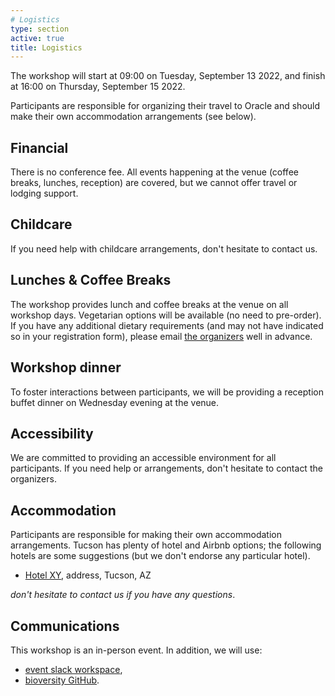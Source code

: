 ```yaml
---
# Logistics
type: section
active: true
title: Logistics
---
```


The workshop will start at 09:00 on Tuesday, September 13 2022, and finish at 16:00 on Thursday, September 15 2022.

Participants are responsible for organizing their travel to Oracle and should make their own accommodation arrangements (see below).

## <i class="fa-solid fa-coins"></i> Financial

There is no conference fee. All events happening at the venue (coffee breaks, lunches, reception) are covered, but we cannot offer travel or lodging support.

## <i class="fa-solid fa-baby"></i> Childcare

If you need help with childcare arrangements, don't hesitate to contact us.

## <i class="fa-solid fa-drumstick-bite"></i> Lunches & Coffee Breaks

The workshop provides lunch and coffee breaks at the venue on all workshop days. Vegetarian options will be available (no need to pre-order). If you have any additional dietary requirements (and may not have indicated so in your registration form), please email [the organizers](mailto:bioversity@arizona.edu) well in advance.

## <i class="fa-solid fa-champagne-glasses"></i> Workshop dinner

To foster interactions between participants, we will be providing a reception buffet dinner on Wednesday evening at the venue.


## <i class="fa-solid fa-universal-access"></i> Accessibility

We are committed to providing an accessible environment for all participants. If you need help or arrangements, don't hesitate to contact the organizers.

[//]: # (The [Web Accessibility Initiative]&#40;https://www.w3.org/WAI/teach-advocate/accessible-presentations/&#41; provides some information & directions.)


## <i class="fa-solid fa-bed"></i> Accommodation
Participants are responsible for making their own accommodation arrangements. Tucson has plenty of hotel and Airbnb options; the following hotels are some suggestions (but we don't endorse any particular hotel).

* [Hotel XY](https://www.xy.com/), address, Tucson, AZ 

_don't hesitate to contact us if you have any questions_.

## <i class="fa-solid fa-comments"></i> Communications

This workshop is an in-person event. In addition, we will use:

* <a href="https://bioversity.slack.com" aria-label=envelope> <i class="fa-brands fa-slack"></i> event slack workspace</a>,
* <a href="https://github.com/bioversity" aria-label=envelope> <i class="fa-brands fa-github" ></i></i> bioversity GitHub</a>.
